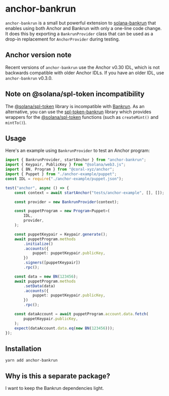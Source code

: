 # anchor-bankrun

`anchor-bankrun` is a small but powerful extension to [solana-bankrun](https://github.com/kevinheavey/solana-bankrun)
that enables using both Anchor and Bankrun with only a one-line code change. It does this by exporting a `BankrunProvider` class that can be used as a drop-in replacement for `AnchorProvider` during testing.

## Anchor version note

Recent versions of `anchor-bankrun` use the Anchor v0.30 IDL, which is not backwards compatible with older Anchor IDLs.
If you have an older IDL, use `anchor-bankrun` v0.3.0.

## Note on @solana/spl-token incompatibility

The [@solana/spl-token](https://www.npmjs.com/package/@solana/spl-token) library is incompatible with [Bankrun](https://github.com/kevinheavey/solana-bankrun/tree/main). As an alternative, you can use the [spl-token-bankrun](https://www.npmjs.com/package/spl-token-bankrun) library which provides wrappers for the [@solana/spl-token](https://www.npmjs.com/package/@solana/spl-token) functions (such as `createMint()` and `mintTo()`).

## Usage

Here's an example using `BankrunProvider` to test an Anchor program:

```typescript
import { BankrunProvider, startAnchor } from "anchor-bankrun";
import { Keypair, PublicKey } from "@solana/web3.js";
import { BN, Program } from "@coral-xyz/anchor";
import { Puppet } from "./anchor-example/puppet";
const IDL = require("./anchor-example/puppet.json");

test("anchor", async () => {
	const context = await startAnchor("tests/anchor-example", [], []);

	const provider = new BankrunProvider(context);

	const puppetProgram = new Program<Puppet>(
		IDL,
		provider,
	);

	const puppetKeypair = Keypair.generate();
	await puppetProgram.methods
		.initialize()
		.accounts({
			puppet: puppetKeypair.publicKey,
		})
		.signers([puppetKeypair])
		.rpc();

	const data = new BN(123456);
	await puppetProgram.methods
		.setData(data)
		.accounts({
			puppet: puppetKeypair.publicKey,
		})
		.rpc();

	const dataAccount = await puppetProgram.account.data.fetch(
		puppetKeypair.publicKey,
	);
	expect(dataAccount.data.eq(new BN(123456)));
});
```

## Installation

```
yarn add anchor-bankrun
```

## Why is this a separate package?

I want to keep the Bankrun dependencies light.
